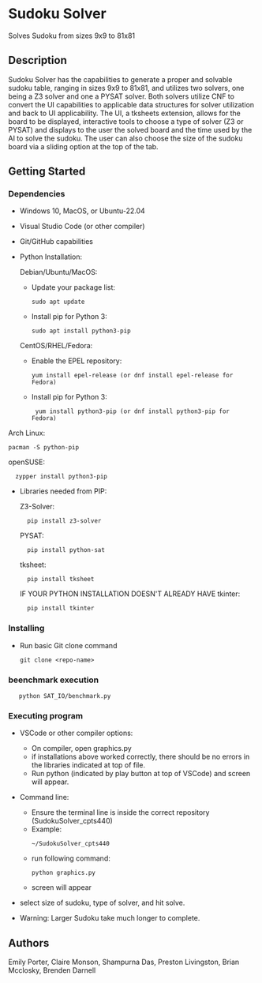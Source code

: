 # Sudoku Solver

Solves Sudoku from sizes 9x9 to 81x81

## Description

Sudoku Solver has the capabilities to generate a proper and solvable sudoku table, ranging in sizes 9x9 to 81x81, and utilizes two solvers, one being a Z3 solver and one a PYSAT solver. Both solvers utilize CNF to convert the UI capabilities to applicable data structures for solver utilization and back to UI applicability. The UI, a tksheets extension, allows for the board to be displayed, interactive tools to choose a type of solver (Z3 or PYSAT) and displays to the user the solved board and the time used by the AI to solve the sudoku. The user can also choose the size of the sudoku board via a sliding option at the top of the tab. 

## Getting Started

### Dependencies

* Windows 10, MacOS, or Ubuntu-22.04 
* Visual Studio Code (or other compiler)
* Git/GitHub capabilities
* Python Installation:
  
  Debian/Ubuntu/MacOS:
    - Update your package list:
      ```
      sudo apt update
      ```
    - Install pip for Python 3:
      ```
      sudo apt install python3-pip
      ```
      
  CentOS/RHEL/Fedora:
    - Enable the EPEL repository:
      
      ```
      yum install epel-release (or dnf install epel-release for Fedora)
      ```
    - Install pip for Python 3:
      ```
       yum install python3-pip (or dnf install python3-pip for Fedora)
      ```
      
Arch Linux:
  ```
  pacman -S python-pip
  ```

openSUSE:
```
  zypper install python3-pip
```
* Libraries needed from PIP:
  
  Z3-Solver:
  ``` 
    pip install z3-solver
  ```
  
  PYSAT:
  ```
    pip install python-sat
  ```
  
  tksheet:
  ```
    pip install tksheet
  ```

  IF YOUR PYTHON INSTALLATION 
DOESN'T ALREADY HAVE tkinter:
  ```
    pip install tkinter
  ```


### Installing

* Run basic Git clone command
  ```
  git clone <repo-name>
  ```

 ### beenchmark execution
   ```
      python SAT_IO/benchmark.py
  ```

### Executing program

* VSCode or other compiler options:
  - On compiler, open graphics.py
  - if installations above worked correctly, there should be no errors in the libraries indicated at top of file.
  -  Run python (indicated by play button at top of VSCode) and screen will appear.
* Command line:
  - Ensure the terminal line is inside the correct repository (SudokuSolver_cpts440)
  - Example:
    ```
    ~/SudokuSolver_cpts440
    ```
  - run following command:
    ```
    python graphics.py
    ```
  - screen will appear
 
    
* select size of sudoku, type of solver, and hit solve.
* Warning: Larger Sudoku take much longer to complete.


## Authors
Emily Porter,
Claire Monson,
Shampurna Das,
Preston Livingston,
Brian Mcclosky,
Brenden Darnell



